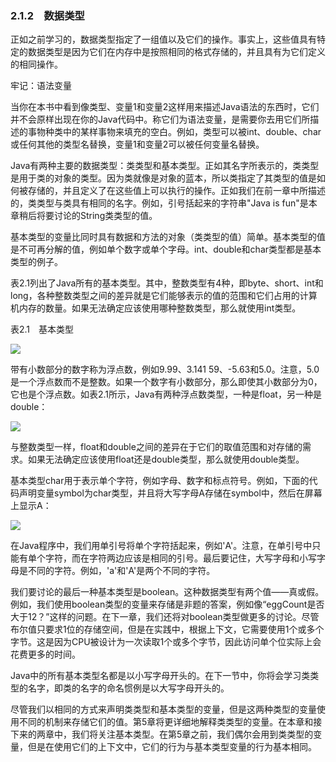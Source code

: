   

### 2.1.2　数据类型

正如之前学习的，数据类型指定了一组值以及它们的操作。事实上，这些值具有特定的数据类型是因为它们在内存中是按照相同的格式存储的，并且具有为它们定义的相同操作。

牢记：语法变量

当你在本书中看到像类型、变量1和变量2这样用来描述Java语法的东西时，它们并不会原样出现在你的Java代码中。称它们为语法变量，是需要你去用它们所描述的事物种类中的某样事物来填充的空白。例如，类型可以被int、double、char或任何其他的类型名替换，变量1和变量2可以被任何变量名替换。

Java有两种主要的数据类型：类类型和基本类型。正如其名字所表示的，类类型是用于类的对象的类型。因为类就像是对象的蓝本，所以类指定了其类型的值是如何被存储的，并且定义了在这些值上可以执行的操作。正如我们在前一章中所描述的，类类型与类具有相同的名字。例如，引号括起来的字符串"Java is fun"是本章稍后将要讨论的String类类型的值。

基本类型的变量比同时具有数据和方法的对象（类类型的值）简单。基本类型的值是不可再分解的值，例如单个数字或单个字母。int、double和char类型都是基本类型的例子。

表2.1列出了Java所有的基本类型。其中，整数类型有4种，即byte、short、int和long，各种整数类型之间的差异就是它们能够表示的值的范围和它们占用的计算机内存的数量。如果无法确定应该使用哪种整数类型，那么就使用int类型。

表2.1　基本类型

![](0-Assets/Epubook/程序员编程语言经典合集（计算机科学丛书5册套装），javapython编程语言含经典教材龙书《编译原理》%20(Bruce%20Eckel%20%20Alfred%20V.%20Aho%20%20Monica%20S.%20Lam%20etc.)%20(Z-Library)/images/image09508.jpeg)

带有小数部分的数字称为浮点数，例如9.99、3.141 59、-5.63和5.0。注意，5.0是一个浮点数而不是整数。如果一个数字有小数部分，那么即使其小数部分为0，它也是个浮点数。如表2.1所示，Java有两种浮点数类型，一种是float，另一种是double：

![](../Images/image09509.gif)

与整数类型一样，float和double之间的差异在于它们的取值范围和对存储的需求。如果无法确定应该使用float还是double类型，那么就使用double类型。

基本类型char用于表示单个字符，例如字母、数字和标点符号。例如，下面的代码声明变量symbol为char类型，并且将大写字母A存储在symbol中，然后在屏幕上显示A：

![](0-Assets/Epubook/程序员编程语言经典合集（计算机科学丛书5册套装），javapython编程语言含经典教材龙书《编译原理》%20(Bruce%20Eckel%20%20Alfred%20V.%20Aho%20%20Monica%20S.%20Lam%20etc.)%20(Z-Library)/images/image09510.jpeg)

在Java程序中，我们用单引号将单个字符括起来，例如'A'。注意，在单引号中只能有单个字符，而在字符两边应该是相同的引号。最后要记住，大写字母和小写字母是不同的字符。例如，'a'和'A'是两个不同的字符。

我们要讨论的最后一种基本类型是boolean。这种数据类型有两个值——真或假。例如，我们使用boolean类型的变量来存储是非题的答案，例如像“eggCount是否大于12？”这样的问题。在下一章，我们还将对boolean类型做更多的讨论。尽管布尔值只要求1位的存储空间，但是在实践中，根据上下文，它需要使用1个或多个字节。这是因为CPU被设计为一次读取1个或多个字节，因此访问单个位实际上会花费更多的时间。

Java中的所有基本类型名都是以小写字母开头的。在下一节中，你将会学习类类型的名字，即类的名字的命名惯例是以大写字母开头的。

尽管我们以相同的方式来声明类类型和基本类型的变量，但是这两种类型的变量使用不同的机制来存储它们的值。第5章将更详细地解释类类型的变量。在本章和接下来的两章中，我们将关注基本类型。在第5章之前，我们偶尔会用到类类型的变量，但是在使用它们的上下文中，它们的行为与基本类型变量的行为基本相同。
